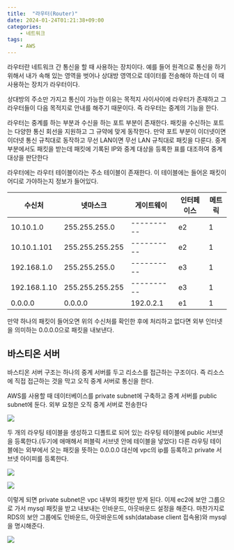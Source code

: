 ```yaml
---
title:  "라우터(Router)"
date: 2024-01-24T01:21:38+09:00
categories: 
    - 네트워크
tags:
    - AWS
---
```


라우터란 네트워크 간 통신을 할 때 사용하는 장치이다. 예를 들어 원격으로 통신을 하기 위해서 내가 속해 있는 영역을 벗어나 상대방 영역으로 데이터를 전송해야 하는데 이 때 사용하는 장치가 라우터이다.

상대방의 주소만 가지고 통신이 가능한 이유는 목적지 사이사이에 라우터가 존재하고 그 라우터들이 다음 목적지로 안내를 해주기 때문이다. 즉 라우터는 중계의 기능을 한다.

라우터는 중계를 하는 부분과 수신을 하는 포트 부분이 존재한다.
패킷을 수신하는 포트는 다양한 통신 회선을 지원하고 그 규약에 맞게 동작한다. 만약 포트 부분이 이더넷이면 이더넷 통신 규칙대로 동작하고 무선 LAN이면 무선 LAN 규칙대로 패킷을 다룬다. 중계 부분에서도 패킷을 받는데 패킷에 기록된 IP와 중계 대상을 등록한 표를 대조하여 중계 대상을 판단한다

라우터에는 라우터 테이블이라는 주소 테이블이 존재한다. 이 테이블에는 들어온 패킷이 어디로 가야하는지 정보가 들어있다.

| 수신처 | 넷마스크 | 게이트웨이 | 인터페이스 | 메트릭 |
| ---- | ---- | ---- | ---- | ---- |
| 10.10.1.0 | 255.255.255.0 | ----------<br> | e2 | 1 |
| 10.10.1.101 | 255.255.255.255 | ---------- | e2 | 1 |
| 192.168.1.0 | 255.255.255.0 | ---------- | e3 | 1 |
| 192.168.1.10 | 255.255.255.255 | ---------- | e3 | 1 |
| 0.0.0.0 | 0.0.0.0 | 192.0.2.1 | e1 | 1 |

만약 하나의 패킷이 들어오면 위의 수신처를 확인한 후에 처리하고 없다면 외부 인터넷을 의미하는 0.0.0.0으로 패킷을 내보낸다.

## 바스티온 서버
바스티온 서버 구조는 하나의 중계 서버를 두고 리소스를 접근하는 구조이다. 즉 리소스에 직접 접근하는 것을 막고 오직 중계 서버로 통신을 한다.

AWS를 사용할 때 데이터베이스를 private subnet에 구축하고 중계 서버를 public subnet에 둔다. 외부 요청은 오직 중계 서버로 전송한다

![](https://i.imgur.com/kMdERWm.png)

두 개의 라우팅 테이블을 생성하고 디폴트로 되어 있는 라우팅 테이블에 public 서브넷을 등록한다.(두기에 애매해서 퍼블릭 서브넷 안에 테이블을 넣었다)
다른 라우팅 테이블에는 외부에서 오는 패킷을 뜻하는 0.0.0.0 대신에 vpc의 ip를 등록하고  private 서브넷 아이피를 등록한다.

![](https://i.imgur.com/H1Lr2ny.png)

![](https://i.imgur.com/muR1mdz.png)

이렇게 되면 private subnet은 vpc 내부의 패킷만 받게 된다. 이제 ec2에 보안 그룹으로 가서 mysql 패킷을 받고 내보내는 인바운드, 아웃바운드 설정을 해준다. 마찬가지로 RDS의 보안 그룹에도 인바운드, 아웃바운드에 ssh(database client 접속용)와 mysql을 명시해준다.

![](https://i.imgur.com/N6xJJFi.png)

